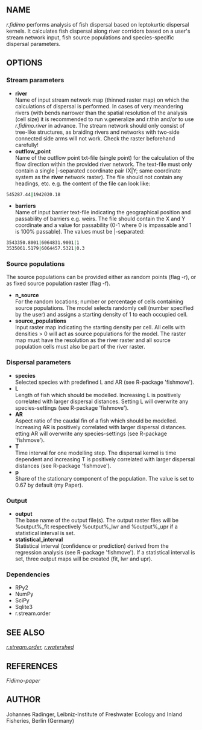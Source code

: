 ## NAME

*r.fidimo* performs analysis of fish dispersal based on leptokurtic
dispersal kernels. It calculates fish dispersal along river corridors
based on a user's stream network input, fish source populations and
species-specific dispersal parameters.

## OPTIONS

### Stream parameters

  - **river**  
    Name of input stream network map (thinned raster map) on which the
    calculations of dispersal is performed. In cases of very meandering
    rivers (with bends narrower than the spatial resolution of the
    analysis (cell size) it is recommended to run v.generalize and
    r.thin and/or to use *r.fidimo.river* in advance. The stream network
    should only consist of tree-like structures, as braiding rivers and
    networks with two-side connected side arms will not work. Check the
    raster beforehand carefully\!
  - **outflow\_point**  
    Name of the outflow point txt-file (single point) for the
    calculation of the flow direction within the provided river network.
    The text-file must only contain a single |-separated coordinate pair
    (X|Y; same coordinate system as the **river** network raster). The
    file should not contain any headings, etc. e.g. the content of the
    file can look like:

```sh
545287.44|1942020.18
```

  - **barriers**  
    Name of input barrier text-file indicating the geographical position
    and passability of barriers e.g. weirs. The file should contain the
    X and Y coordinate and a value for passability (0-1 where 0 is
    impassable and 1 is 100% passable). The values must be |-separated:

```sh
3543350.8001|6064831.9001|1
3535061.5179|6064457.5321|0.3
```

### Source populations

The source populations can be provided either as random points (flag
-r), or as fixed source population raster (flag -f).

  - **n\_source**  
    For the random locations; number or percentage of cells containing
    source populations. The model selects randomly cell (number
    specified by the user) and assigns a starting density of 1 to each
    occupied cell.
  - **source\_populations**  
    Input raster map indicating the starting density per cell. All cells
    with densities \> 0 will act as source populations for the model.
    The raster map must have the resolution as the river raster and all
    source population cells must also be part of the river raster.

### Dispersal parameters

  - **species**  
    Selected species with predefined L and AR (see R-package
    'fishmove').
  - **L**  
    Length of fish which should be modelled. Increasing L is positively
    correlated with larger dispersal distances. Setting L will overwrite
    any species-settings (see R-package 'fishmove').
  - **AR**  
    Aspect ratio of the caudal fin of a fish which should be modelled.
    Increasing AR is positively correlated with larger dispersal
    distances. etting AR will overwrite any species-settings (see
    R-package 'fishmove').
  - **T**  
    Time interval for one modelling step. The dispersal kernel is time
    dependent and increasing T is positively correlated with larger
    dispersal distances (see R-package 'fishmove').
  - **p**  
    Share of the stationary component of the population. The value is
    set to 0.67 by default (my Paper).

### Output

  - **output**  
    The base name of the output file(s). The output raster files will be
    %output%\_fit respectively %output%\_lwr and %output%\_upr if a
    statistical interval is set.
  - **statistical\_interval**  
    Statistical interval (confidence or prediction) derived from the
    regression analysis (see R-package 'fishmove'). If a statistical
    interval is set, three output maps will be created (fit, lwr and
    upr).

### Dependencies

  - RPy2
  - NumPy
  - SciPy
  - Sqlite3
  - r.stream.order

## SEE ALSO

*[r.stream.order](https://grass.osgeo.org/grass-stable/manuals/r.stream.order.html),
[r.watershed](https://grass.osgeo.org/grass-stable/manuals/r.watershed.html)*

## REFERENCES

*Fidimo-paper*

## AUTHOR

Johannes Radinger, Leibniz-Institute of Freshwater Ecology and Inland
Fisheries, Berlin (Germany)
